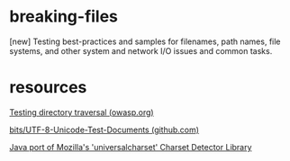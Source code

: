 # breaking-files
[new] Testing best-practices and samples for filenames, path names, file systems, and other system and network I/O issues and common tasks.

# resources

[Testing directory traversal (owasp.org)](https://www.owasp.org/index.php/Testing_Directory_traversal/file_include_(OTG-AUTHZ-001))

[bits/UTF-8-Unicode-Test-Documents (github.com)](https://github.com/bits/UTF-8-Unicode-Test-Documents)

[Java port of Mozilla's 'universalcharset' Charset Detector Library](http://code.google.com/p/juniversalchardet/)

